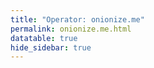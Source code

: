 ```yaml
---
title: "Operator: onionize.me"
permalink: onionize.me.html
datatable: true
hide_sidebar: true
---
```


<div>                        <script type="text/javascript">window.PlotlyConfig = {MathJaxConfig: 'local'};</script>
        <script src="https://cdn.plot.ly/plotly-2.4.2.min.js"></script>                <div id="488ff875-7274-4722-b23b-d0429ed9ec41" class="plotly-graph-div" style="height:100%; width:100%;"></div>            <script type="text/javascript">                                    window.PLOTLYENV=window.PLOTLYENV || {};                                    if (document.getElementById("488ff875-7274-4722-b23b-d0429ed9ec41")) {                    Plotly.newPlot(                        "488ff875-7274-4722-b23b-d0429ed9ec41",                        [{"name":"exit probability (%)","type":"scatter","x":["2022-04-08"],"xaxis":"x","y":[0.0],"yaxis":"y"},{"name":"guard probability (%)","type":"scatter","x":["2022-04-08"],"xaxis":"x","y":[0.0],"yaxis":"y"},{"name":"advertised bandwidth","type":"scatter","x":["2022-04-08"],"xaxis":"x","y":[0.0],"yaxis":"y2"}],                        {"hovermode":"x","template":{"data":{"bar":[{"error_x":{"color":"#2a3f5f"},"error_y":{"color":"#2a3f5f"},"marker":{"line":{"color":"#E5ECF6","width":0.5},"pattern":{"fillmode":"overlay","size":10,"solidity":0.2}},"type":"bar"}],"barpolar":[{"marker":{"line":{"color":"#E5ECF6","width":0.5},"pattern":{"fillmode":"overlay","size":10,"solidity":0.2}},"type":"barpolar"}],"carpet":[{"aaxis":{"endlinecolor":"#2a3f5f","gridcolor":"white","linecolor":"white","minorgridcolor":"white","startlinecolor":"#2a3f5f"},"baxis":{"endlinecolor":"#2a3f5f","gridcolor":"white","linecolor":"white","minorgridcolor":"white","startlinecolor":"#2a3f5f"},"type":"carpet"}],"choropleth":[{"colorbar":{"outlinewidth":0,"ticks":""},"type":"choropleth"}],"contour":[{"colorbar":{"outlinewidth":0,"ticks":""},"colorscale":[[0.0,"#0d0887"],[0.1111111111111111,"#46039f"],[0.2222222222222222,"#7201a8"],[0.3333333333333333,"#9c179e"],[0.4444444444444444,"#bd3786"],[0.5555555555555556,"#d8576b"],[0.6666666666666666,"#ed7953"],[0.7777777777777778,"#fb9f3a"],[0.8888888888888888,"#fdca26"],[1.0,"#f0f921"]],"type":"contour"}],"contourcarpet":[{"colorbar":{"outlinewidth":0,"ticks":""},"type":"contourcarpet"}],"heatmap":[{"colorbar":{"outlinewidth":0,"ticks":""},"colorscale":[[0.0,"#0d0887"],[0.1111111111111111,"#46039f"],[0.2222222222222222,"#7201a8"],[0.3333333333333333,"#9c179e"],[0.4444444444444444,"#bd3786"],[0.5555555555555556,"#d8576b"],[0.6666666666666666,"#ed7953"],[0.7777777777777778,"#fb9f3a"],[0.8888888888888888,"#fdca26"],[1.0,"#f0f921"]],"type":"heatmap"}],"heatmapgl":[{"colorbar":{"outlinewidth":0,"ticks":""},"colorscale":[[0.0,"#0d0887"],[0.1111111111111111,"#46039f"],[0.2222222222222222,"#7201a8"],[0.3333333333333333,"#9c179e"],[0.4444444444444444,"#bd3786"],[0.5555555555555556,"#d8576b"],[0.6666666666666666,"#ed7953"],[0.7777777777777778,"#fb9f3a"],[0.8888888888888888,"#fdca26"],[1.0,"#f0f921"]],"type":"heatmapgl"}],"histogram":[{"marker":{"pattern":{"fillmode":"overlay","size":10,"solidity":0.2}},"type":"histogram"}],"histogram2d":[{"colorbar":{"outlinewidth":0,"ticks":""},"colorscale":[[0.0,"#0d0887"],[0.1111111111111111,"#46039f"],[0.2222222222222222,"#7201a8"],[0.3333333333333333,"#9c179e"],[0.4444444444444444,"#bd3786"],[0.5555555555555556,"#d8576b"],[0.6666666666666666,"#ed7953"],[0.7777777777777778,"#fb9f3a"],[0.8888888888888888,"#fdca26"],[1.0,"#f0f921"]],"type":"histogram2d"}],"histogram2dcontour":[{"colorbar":{"outlinewidth":0,"ticks":""},"colorscale":[[0.0,"#0d0887"],[0.1111111111111111,"#46039f"],[0.2222222222222222,"#7201a8"],[0.3333333333333333,"#9c179e"],[0.4444444444444444,"#bd3786"],[0.5555555555555556,"#d8576b"],[0.6666666666666666,"#ed7953"],[0.7777777777777778,"#fb9f3a"],[0.8888888888888888,"#fdca26"],[1.0,"#f0f921"]],"type":"histogram2dcontour"}],"mesh3d":[{"colorbar":{"outlinewidth":0,"ticks":""},"type":"mesh3d"}],"parcoords":[{"line":{"colorbar":{"outlinewidth":0,"ticks":""}},"type":"parcoords"}],"pie":[{"automargin":true,"type":"pie"}],"scatter":[{"marker":{"colorbar":{"outlinewidth":0,"ticks":""}},"type":"scatter"}],"scatter3d":[{"line":{"colorbar":{"outlinewidth":0,"ticks":""}},"marker":{"colorbar":{"outlinewidth":0,"ticks":""}},"type":"scatter3d"}],"scattercarpet":[{"marker":{"colorbar":{"outlinewidth":0,"ticks":""}},"type":"scattercarpet"}],"scattergeo":[{"marker":{"colorbar":{"outlinewidth":0,"ticks":""}},"type":"scattergeo"}],"scattergl":[{"marker":{"colorbar":{"outlinewidth":0,"ticks":""}},"type":"scattergl"}],"scattermapbox":[{"marker":{"colorbar":{"outlinewidth":0,"ticks":""}},"type":"scattermapbox"}],"scatterpolar":[{"marker":{"colorbar":{"outlinewidth":0,"ticks":""}},"type":"scatterpolar"}],"scatterpolargl":[{"marker":{"colorbar":{"outlinewidth":0,"ticks":""}},"type":"scatterpolargl"}],"scatterternary":[{"marker":{"colorbar":{"outlinewidth":0,"ticks":""}},"type":"scatterternary"}],"surface":[{"colorbar":{"outlinewidth":0,"ticks":""},"colorscale":[[0.0,"#0d0887"],[0.1111111111111111,"#46039f"],[0.2222222222222222,"#7201a8"],[0.3333333333333333,"#9c179e"],[0.4444444444444444,"#bd3786"],[0.5555555555555556,"#d8576b"],[0.6666666666666666,"#ed7953"],[0.7777777777777778,"#fb9f3a"],[0.8888888888888888,"#fdca26"],[1.0,"#f0f921"]],"type":"surface"}],"table":[{"cells":{"fill":{"color":"#EBF0F8"},"line":{"color":"white"}},"header":{"fill":{"color":"#C8D4E3"},"line":{"color":"white"}},"type":"table"}]},"layout":{"annotationdefaults":{"arrowcolor":"#2a3f5f","arrowhead":0,"arrowwidth":1},"autotypenumbers":"strict","coloraxis":{"colorbar":{"outlinewidth":0,"ticks":""}},"colorscale":{"diverging":[[0,"#8e0152"],[0.1,"#c51b7d"],[0.2,"#de77ae"],[0.3,"#f1b6da"],[0.4,"#fde0ef"],[0.5,"#f7f7f7"],[0.6,"#e6f5d0"],[0.7,"#b8e186"],[0.8,"#7fbc41"],[0.9,"#4d9221"],[1,"#276419"]],"sequential":[[0.0,"#0d0887"],[0.1111111111111111,"#46039f"],[0.2222222222222222,"#7201a8"],[0.3333333333333333,"#9c179e"],[0.4444444444444444,"#bd3786"],[0.5555555555555556,"#d8576b"],[0.6666666666666666,"#ed7953"],[0.7777777777777778,"#fb9f3a"],[0.8888888888888888,"#fdca26"],[1.0,"#f0f921"]],"sequentialminus":[[0.0,"#0d0887"],[0.1111111111111111,"#46039f"],[0.2222222222222222,"#7201a8"],[0.3333333333333333,"#9c179e"],[0.4444444444444444,"#bd3786"],[0.5555555555555556,"#d8576b"],[0.6666666666666666,"#ed7953"],[0.7777777777777778,"#fb9f3a"],[0.8888888888888888,"#fdca26"],[1.0,"#f0f921"]]},"colorway":["#636efa","#EF553B","#00cc96","#ab63fa","#FFA15A","#19d3f3","#FF6692","#B6E880","#FF97FF","#FECB52"],"font":{"color":"#2a3f5f"},"geo":{"bgcolor":"white","lakecolor":"white","landcolor":"#E5ECF6","showlakes":true,"showland":true,"subunitcolor":"white"},"hoverlabel":{"align":"left"},"hovermode":"closest","mapbox":{"style":"light"},"paper_bgcolor":"white","plot_bgcolor":"#E5ECF6","polar":{"angularaxis":{"gridcolor":"white","linecolor":"white","ticks":""},"bgcolor":"#E5ECF6","radialaxis":{"gridcolor":"white","linecolor":"white","ticks":""}},"scene":{"xaxis":{"backgroundcolor":"#E5ECF6","gridcolor":"white","gridwidth":2,"linecolor":"white","showbackground":true,"ticks":"","zerolinecolor":"white"},"yaxis":{"backgroundcolor":"#E5ECF6","gridcolor":"white","gridwidth":2,"linecolor":"white","showbackground":true,"ticks":"","zerolinecolor":"white"},"zaxis":{"backgroundcolor":"#E5ECF6","gridcolor":"white","gridwidth":2,"linecolor":"white","showbackground":true,"ticks":"","zerolinecolor":"white"}},"shapedefaults":{"line":{"color":"#2a3f5f"}},"ternary":{"aaxis":{"gridcolor":"white","linecolor":"white","ticks":""},"baxis":{"gridcolor":"white","linecolor":"white","ticks":""},"bgcolor":"#E5ECF6","caxis":{"gridcolor":"white","linecolor":"white","ticks":""}},"title":{"x":0.05},"xaxis":{"automargin":true,"gridcolor":"white","linecolor":"white","ticks":"","title":{"standoff":15},"zerolinecolor":"white","zerolinewidth":2},"yaxis":{"automargin":true,"gridcolor":"white","linecolor":"white","ticks":"","title":{"standoff":15},"zerolinecolor":"white","zerolinewidth":2}}},"xaxis":{"anchor":"y","domain":[0.0,0.94],"rangeselector":{"buttons":[{"count":7,"label":"week","step":"day","stepmode":"backward"},{"count":1,"label":"month","step":"month","stepmode":"backward"},{"count":6,"label":"6 months","step":"month","stepmode":"backward"},{"count":1,"label":"year","step":"year","stepmode":"backward"},{"step":"all"}]}},"yaxis":{"anchor":"x","domain":[0.0,1.0],"rangemode":"nonnegative","ticksuffix":"%","title":{"text":"exit / guard probability"}},"yaxis2":{"anchor":"x","overlaying":"y","rangemode":"nonnegative","side":"right","ticksuffix":" Gbit/s","title":{"text":"advertised bandwidth"}}},                        {"responsive": true}                    )                };                            </script>        </div>

Only proven relays are included in the graph and table. A proven relay claims to be part of a domain
and can be verified to be part of it via the
["well-known" URL or DNS records](https://nusenu.github.io/ContactInfo-Information-Sharing-Specification/#proof).

<div class="datatable-begin"></div>

| Nickname                                                                     |   Mbit/s | Exit   | IPv4                                                   | IPv6   | First Seen   | Tor Version   | AS Name                        |
|:-----------------------------------------------------------------------------|---------:|:-------|:-------------------------------------------------------|:-------|:-------------|:--------------|:-------------------------------|
| [Chive](w/relay/0D47B7FFDB9E0FD4913A7C38FC114533AF42EC6A.html)               |        0 | Y      | [107.189.4.225](https://stat.ripe.net/107.189.4.225)   | None   | 2022-04-08   | 0.4.6.9       | [PONYNET](w/as_number/AS53667) |
| [Chive](w/relay/1030A18BAB85D2308E4FAD8A95BE456006F07777.html)               |        0 | Y      | [104.244.72.135](https://stat.ripe.net/104.244.72.135) | None   | 2022-04-08   | 0.4.6.9       | [PONYNET](w/as_number/AS53667) |
| [PicklingOnion](w/relay/11096F1079E442FFF76A1981F5815959C8C96B2A.html)       |        0 | Y      | [107.189.31.24](https://stat.ripe.net/107.189.31.24)   | None   | 2022-04-08   | 0.4.6.9       | [PONYNET](w/as_number/AS53667) |
| [CipolliniOnion](w/relay/2749970D0B5A0ABC4154D61C42A67C70CFAF5F6B.html)      |        0 | Y      | [107.189.1.121](https://stat.ripe.net/107.189.1.121)   | None   | 2022-04-08   | 0.4.6.9       | [PONYNET](w/as_number/AS53667) |
| [Shallot](w/relay/3076D470CC282A07D9B924D0E80F9A44B8D287D0.html)             |        0 | Y      | [104.244.76.91](https://stat.ripe.net/104.244.76.91)   | None   | 2022-04-08   | 0.4.6.9       | [PONYNET](w/as_number/AS53667) |
| [MayanSweetOnion](w/relay/331CCDB53AE3DF933AE2188C03F653589E78CD7D.html)     |        0 | Y      | [104.244.72.234](https://stat.ripe.net/104.244.72.234) | None   | 2022-04-08   | 0.4.6.9       | [PONYNET](w/as_number/AS53667) |
| [YellowOnion](w/relay/44EFF9A121F3F3FC300FF6DE851159AFEC5541FB.html)         |        0 | Y      | [107.189.30.129](https://stat.ripe.net/107.189.30.129) | None   | 2022-04-08   | 0.4.6.9       | [PONYNET](w/as_number/AS53667) |
| [MauiOnion](w/relay/5CF33DE98C9BB2C7FEE5299F1A45439B0DB2EA73.html)           |        0 | Y      | [107.189.1.153](https://stat.ripe.net/107.189.1.153)   | None   | 2022-04-08   | 0.4.6.9       | [PONYNET](w/as_number/AS53667) |
| [Shallot](w/relay/606CA0C1C7A40F7A27A233F0A32AABAA41464592.html)             |        0 | Y      | [104.244.76.204](https://stat.ripe.net/104.244.76.204) | None   | 2022-04-08   | 0.4.6.9       | [PONYNET](w/as_number/AS53667) |
| [VidaliaOnion](w/relay/631E0D1A7A9539C811DEE218AD3102A5D5C46849.html)        |        0 | Y      | [107.189.1.144](https://stat.ripe.net/107.189.1.144)   | None   | 2022-04-08   | 0.4.6.9       | [PONYNET](w/as_number/AS53667) |
| [WelshOnion](w/relay/64CB875321E6DB7574E4BB2BB5F549494406B62D.html)          |        0 | Y      | [107.189.14.103](https://stat.ripe.net/107.189.14.103) | None   | 2022-04-08   | 0.4.6.9       | [PONYNET](w/as_number/AS53667) |
| [MayanSweetOnion](w/relay/6FDCCE474FF6FB9949D82D1BA1A7A3515D289B93.html)     |        0 | Y      | [107.189.10.167](https://stat.ripe.net/107.189.10.167) | None   | 2022-04-08   | 0.4.6.9       | [PONYNET](w/as_number/AS53667) |
| [RedOnion](w/relay/7038666307C5043490EAF4566CD1C19B4C9BD8E7.html)            |        0 | Y      | [107.189.13.37](https://stat.ripe.net/107.189.13.37)   | None   | 2022-04-08   | 0.4.6.9       | [PONYNET](w/as_number/AS53667) |
| [Chive](w/relay/70E80FD8E08A0CE41B1E9319E4E9651FDB34D3F4.html)               |        0 | Y      | [107.189.11.248](https://stat.ripe.net/107.189.11.248) | None   | 2022-04-08   | 0.4.6.9       | [PONYNET](w/as_number/AS53667) |
| [SpanishOnion](w/relay/76E0723990D5BC732FA7FC9B40D2CD9370956E55.html)        |        0 | Y      | [107.189.13.69](https://stat.ripe.net/107.189.13.69)   | None   | 2022-04-08   | 0.4.6.9       | [PONYNET](w/as_number/AS53667) |
| [TropeaLungaOnion](w/relay/779757A8B41A83B3A612993DDB4F3201304F8DD3.html)    |        0 | Y      | [107.189.28.196](https://stat.ripe.net/107.189.28.196) | None   | 2022-04-08   | 0.4.6.9       | [PONYNET](w/as_number/AS53667) |
| [WhiteOnion](w/relay/77D56000E85455708C5D45D2DD2D6AB32E46E4CB.html)          |        0 | Y      | [107.189.13.201](https://stat.ripe.net/107.189.13.201) | None   | 2022-04-08   | 0.4.6.9       | [PONYNET](w/as_number/AS53667) |
| [Leek](w/relay/78BB8DC1FFE5DF7EC77052E7ACC1A8A1084EB6DE.html)                |        0 | Y      | [107.189.12.155](https://stat.ripe.net/107.189.12.155) | None   | 2022-04-08   | 0.4.6.9       | [PONYNET](w/as_number/AS53667) |
| [EgyptianOnion](w/relay/824CCE7FDC4E03300AE89017CA75F1671AE46A19.html)       |        0 | Y      | [107.189.29.173](https://stat.ripe.net/107.189.29.173) | None   | 2022-04-08   | 0.4.6.9       | [PONYNET](w/as_number/AS53667) |
| [TexasSupaSweetOnion](w/relay/8CD3507662A9946899CFE37BAA49B6AA58ED3E1D.html) |        0 | Y      | [107.189.31.156](https://stat.ripe.net/107.189.31.156) | None   | 2022-04-08   | 0.4.6.9       | [PONYNET](w/as_number/AS53667) |
| [BermudaOnion](w/relay/96A761527E1C2C972AEB0011074F381515F7B92E.html)        |        0 | Y      | [107.189.3.126](https://stat.ripe.net/107.189.3.126)   | None   | 2022-04-08   | 0.4.6.9       | [PONYNET](w/as_number/AS53667) |
| [CocktailOnion](w/relay/9EC5083BC187C911841B1CAFAD9EE634CEB90EC4.html)       |        0 | Y      | [104.244.78.236](https://stat.ripe.net/104.244.78.236) | None   | 2022-04-08   | 0.4.6.9       | [PONYNET](w/as_number/AS53667) |
| [PearlOnion](w/relay/A621B77C19C2F5F929FA089933FB3CC7CF64B222.html)          |        0 | Y      | [107.189.8.4](https://stat.ripe.net/107.189.8.4)       | None   | 2022-04-08   | 0.4.6.9       | [PONYNET](w/as_number/AS53667) |
| [BoilingOnion](w/relay/B6B968107D696AD793943350DDCD62BE362B2286.html)        |        0 | Y      | [104.244.72.77](https://stat.ripe.net/104.244.72.77)   | None   | 2022-04-08   | 0.4.6.9       | [PONYNET](w/as_number/AS53667) |
| [EgyptianOnion](w/relay/BB6A414E0B1834AF7E163E3C9BAAE02F5FC77C2B.html)       |        0 | Y      | [107.189.28.246](https://stat.ripe.net/107.189.28.246) | None   | 2022-04-08   | 0.4.6.9       | [PONYNET](w/as_number/AS53667) |
| [RedWingOnion](w/relay/C7D8C094D2885FBD378A6974612B04D4BE4B978C.html)        |        0 | Y      | [107.189.14.26](https://stat.ripe.net/107.189.14.26)   | None   | 2022-04-08   | 0.4.6.9       | [PONYNET](w/as_number/AS53667) |
| [TorpedoOnion](w/relay/DA54B320BFAAED7E48A7DCB90EDB11FC46B2FB65.html)        |        0 | Y      | [107.189.10.24](https://stat.ripe.net/107.189.10.24)   | None   | 2022-04-08   | 0.4.6.9       | [PONYNET](w/as_number/AS53667) |
| [CreoleOnion](w/relay/E38B1B9E51A4091F2D082BCAC23E94A09011F298.html)         |        0 | Y      | [104.244.73.180](https://stat.ripe.net/104.244.73.180) | None   | 2022-04-08   | 0.4.6.9       | [PONYNET](w/as_number/AS53667) |
| [BrownOnion](w/relay/F81C34435CA08B81105B3C77CF29EE7824652BFB.html)          |        0 | Y      | [107.189.1.152](https://stat.ripe.net/107.189.1.152)   | None   | 2022-04-08   | 0.4.6.9       | [PONYNET](w/as_number/AS53667) |
| [EgyptianOnion](w/relay/FCCDA0F529B950A7A2E8D6F12596918AAA7BF973.html)       |        0 | Y      | [107.189.2.61](https://stat.ripe.net/107.189.2.61)     | None   | 2022-04-08   | 0.4.6.9       | [PONYNET](w/as_number/AS53667) |

<div class="datatable-end"></div> 